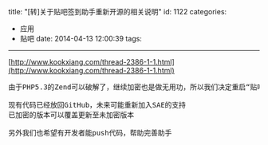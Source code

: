 title: "[转]关于贴吧签到助手重新开源的相关说明"
id: 1122
categories:
  - 应用
  - 贴吧
date: 2014-04-13 12:00:39
tags:
---

[http://www.kookxiang.com/thread-2386-1-1.html](http://www.kookxiang.com/thread-2386-1-1.html)

<pre>由于PHP5.3的Zend可以破解了，继续加密也是做无用功，所以我们决定重启“贴吧签到助手”的开源计划

现有代码已经放回GitHub，未来可能重新加入SAE的支持
已加密的版本可以覆盖更新至未加密版本

另外我们也希望有开发者能push代码，帮助完善助手</pre>